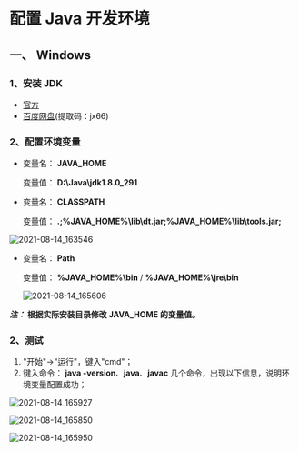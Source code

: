 # 配置 Java 开发环境

## 一、 Windows

### 1、安装 JDK

- [官方](https://www.oracle.com/java/technologies/javase-downloads.html)
- [百度网盘](https://pan.baidu.com/s/10zvgg1q02AKrtYkE3XbjzQ)(提取码：jx66)

### 2、配置环境变量

- 变量名： **JAVA_HOME**

  变量值： **D:\Java\jdk1.8.0_291**

- 变量名： **CLASSPATH**

  变量值： **.;%JAVA_HOME%\lib\dt.jar;%JAVA_HOME%\lib\tools.jar;**

![2021-08-14_163546](https://img.qinweizhao.com/2021/08/2021-08-14_163546.png)

- 变量名： **Path**

  变量值： **%JAVA_HOME%\bin**	/	**%JAVA_HOME%\jre\bin**

  ![2021-08-14_165606](https://img.qinweizhao.com/2021/08/2021-08-14_165606.png)

***注：* 根据实际安装目录修改 JAVA_HOME 的变量值。**

### 2、测试

1. "开始"->"运行"，键入"cmd"；
2. 键入命令： **java -version**、**java**、**javac** 几个命令，出现以下信息，说明环境变量配置成功；

![2021-08-14_165927](https://img.qinweizhao.com/2021/08/2021-08-14_165927.png)

![2021-08-14_165850](https://img.qinweizhao.com/2021/08/2021-08-14_165850.png)

![2021-08-14_165950](https://img.qinweizhao.com/2021/08/2021-08-14_165950.png)